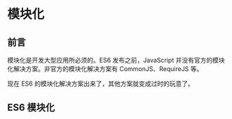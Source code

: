 # 模块化

## 前言

模块化是开发大型应用所必须的。ES6 发布之前，JavaScript 并没有官方的模块化解决方案。非官方的模块化解决方案有 CommonJS、RequireJS 等。

现在 ES6 的模块化解决方案出来了，其他方案就变成过时的玩意了。

## ES6 模块化

